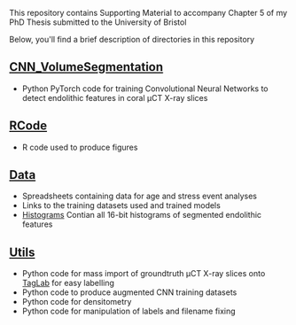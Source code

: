 This repository contains Supporting Material to accompany Chapter 5 of my PhD Thesis submitted to the University of Bristol 

Below, you'll find a brief description of directories in this repository

## [CNN_VolumeSegmentation](https://github.com/LeoBertiniNHM/ThesisChapter5/blob/70da4b0f110126aedc543c251704c2fe764111da/CNN_Volume_Segmentation)
- Python PyTorch code for training Convolutional Neural Networks to detect endolithic features in coral µCT X-ray slices

## [RCode](https://github.com/LeoBertiniNHM/ThesisChapter5/blob/3d846fd43843d16a494c9352979d90d846217002/RCode)
- R code used to produce figures 

## [Data](https://github.com/LeoBertiniNHM/ThesisChapter5/blob/b3a136229413adf8002ac26c5c1922e15e0fff5d/Data)
- Spreadsheets containing data for age and stress event analyses
- Links to the training datasets used and trained models 
- [Histograms](https://github.com/LeoBertiniNHM/ThesisChapter5/blob/245455be378a4b7551d03315e1856a7ce89c332e/Data/Histograms_SegmentedFeatures) Contian all 16-bit histograms of segmented endolithic features 


## [Utils](https://github.com/LeoBertiniNHM/ThesisChapter5/blob/70da4b0f110126aedc543c251704c2fe764111da/Utils)
- Python code for mass import of groundtruth µCT X-ray slices onto [TagLab](https://taglab.isti.cnr.it/) for easy labelling
- Python code to produce augmented CNN training datasets
- Python code for densitometry
- Python code for manipulation of labels and filename fixing


